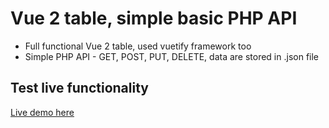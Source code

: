 # Vue 2 table, simple basic PHP API

* Full functional Vue 2 table, used vuetify framework too
* Simple PHP API - GET, POST, PUT, DELETE, data are stored in .json file


## Test live functionality

[Live demo here](https://vueapitable.herokuapp.com/index.html)
